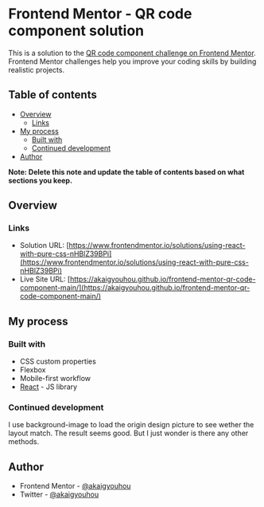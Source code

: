 # Frontend Mentor - QR code component solution

This is a solution to the [QR code component challenge on Frontend Mentor](https://www.frontendmentor.io/challenges/qr-code-component-iux_sIO_H). Frontend Mentor challenges help you improve your coding skills by building realistic projects. 

## Table of contents

- [Overview](#overview)
  - [Links](#links)
- [My process](#my-process)
  - [Built with](#built-with)
  - [Continued development](#continued-development)
- [Author](#author)

**Note: Delete this note and update the table of contents based on what sections you keep.**

## Overview

### Links

- Solution URL: [https://www.frontendmentor.io/solutions/using-react-with-pure-css-nHBlZ39BPi](https://www.frontendmentor.io/solutions/using-react-with-pure-css-nHBlZ39BPi)
- Live Site URL: [https://akaigyouhou.github.io/frontend-mentor-qr-code-component-main/](https://akaigyouhou.github.io/frontend-mentor-qr-code-component-main/)

## My process

### Built with

- CSS custom properties
- Flexbox
- Mobile-first workflow
- [React](https://reactjs.org/) - JS library

### Continued development

I use background-image to load the origin design picture to see wether the layout match.
The result seems good.
But I just wonder is there any other methods.

## Author

- Frontend Mentor - [@akaigyouhou](https://www.frontendmentor.io/profile/akaigyouhou)
- Twitter - [@akaigyouhou](https://www.twitter.com/akaigyouhou)

